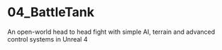 # 04_BattleTank
An open-world head to head fight with simple AI, terrain and advanced control systems in Unreal 4
